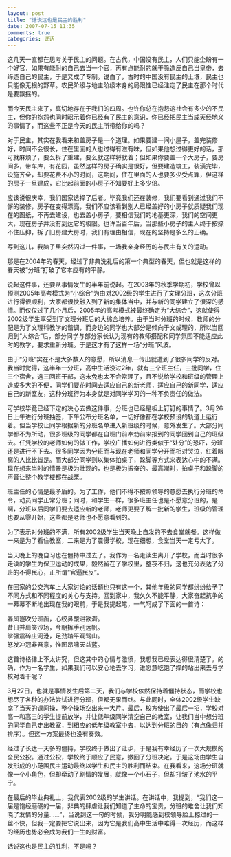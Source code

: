 ```yaml
---
layout: post
title: "话说这也是民主的胜利"
date: 2007-07-15 11:35
comments: true
categories: 说话
---
```

这几天一直都在思考关于民主的问题。在古代，中国没有民主，人们只能企盼有一个好官，如果有能耐的自己去当一个官，再有点能耐的就干脆造反自己当皇帝，去缔造自己的民主，于是又成了专制。说白了，古时的中国没有民主的土壤，民主也只能像无根的野草。农民阶级与地主阶级本身的局限性已经注定了民主在那个时代是要飘摇的。

而今天民主来了，真切地存在于我们的四周。也许你总在抱怨这社会有多少的不民主，但你的抱怨也同时昭示着你已经有了民主的意识，你已经把民主当成天经地义的事情了，而这些不正是今天的民主所带给你的吗？

对于民主，其实在我看来和盖房子是一个道理。如果要建一间小屋子，盖完装修好，时间不会很长，住在里面的人也过得有滋有味，但如果他想过得更好的话，那可就麻烦了，要么拆了重建，要么就这样将就着；但如果你要盖一个大房子，要房间多，带车库，有花园，虽然这样的房子确实是很好，但要建造竣工，装潢完毕，设施齐全，却要花费不小的时间，这期间，住在里面的人也要多少受点罪，但这样的房子一旦建成，它比起前面的小房子不知要好上多少倍。

应该说很庆幸，我们国家选择了后者。毕竟我们还在装修，我们要看到通过我们不懈的装修，房子在变得漂亮，我们不应该看到别人已经盖好的小房子就质疑我们现在的图纸，不再去建设，也去盖小房子，要相信我们的地基更深，我们的空间更大，现在房子并没有到达它的极限。也许当百年后，当那些小房子的主人终于按捺不住压抑，拆了旧房建大房时，我们有理由相信，现在的坚持是多么的正确。

写到这儿，我脑子里突然闪过一件事，一场我亲身经历的与民主有关的运动。

那是在2004年的春天，经过了非典洗礼后的第一个典型的春天，但也就是这样的春天被“分班”打破了它本应有的平静。

说起这件事，还要从事情发生的半年前说起。在2003年的秋季学期初，学校曾以预测2005年高考模式为“小综合”为由对2002级的学生进行了文理分班，这次分班进行得很顺利，大家都很快融入到了新的集体当中，并与新的同学建立了很深的感情。而仅仅过了几个月后，2005年的高考模式被最终确定为“大综合”，这就使得2002级学生享受到了文理分班后的大综合培养。由于当时分班的时候，教师的分配是为了文理科教学的谐调，而身边的同学也大部分是倾向于文或理的，所以当回归到“大综合”后，部分同学与部分家长认为现有的教师搭配和同学氛围不能适应此时的教学，要求重新分班。于是这才有了这样一场“分班”风波。

由于“分班”实在不是大多数人的意愿，所以消息一传出就遭到了很多同学的反对。我当时觉得，这半年一分班，高中生活没过2年，就有三个班主任，三批同学，住三个宿舍，选三回班干部，这未免也太不合常理了，且不说给学校和班级的管理上造成多大的不便，同学们要花时间去适应自己的新老师，适应自己的新同学，适应自己的新室友，这种分班行为本身就是对同学学习的一种不负责任的做法。

可学校毕竟已经下定的决心去做这件事，分班也已经是板上钉钉的事情了。3月26日上午进行分班抽签，下午公布分班名单，一切好像都在学校预设的轨道上运行着。但当学校让同学根据新的分班名单进入新班级的时候，意外发生了。大部分同学都不为所动，很多班级的同学都在自班门前奉劝前来报到的同学回到自己的班级去。任凭学校的老师如何的做工作，学校广播如何进行类似于“处分”的恐吓，分班还是进行不下去。很多同学因为分班而与现在老师和同学分开而相对哭泣，红着眼窝的人比比皆是。而大部分同学则以集体拍桌子，跺脚等方式来表达心中的不满。现在想来当时的情景是极为壮观的，也是极为振奋的。最高潮时，拍桌子和跺脚的声音让整个教学楼都在战栗。

班主任的心情是最矛盾的。为了工作，他们不得不按照领导的意愿去执行分班的命令，动员同学正常分班；同时，和学生一样，很多班主任也是不愿意分班的，是啊，分班以后同学们要去适应新的老师，老师更要了解一批新的学生，班级的管理也要从零开始，这些都是老师也不愿意看到的。

为了表示对分班的不满，所有2002级学生当天晚上自发的不去食堂就餐。这样做一来是为了看住教室，二来是为了震慑学校，现在细想，食堂当天一定亏大了。

当天晚上的晚自习也在僵持中过去了。我作为一名走读生离开了学校，而当时很多走读的学生为保卫运动的成果，毅然留在了学校里，整夜不归，这也充分表达了分班的不得民心，正所谓“官逼民反”。

在回家的公交汽车上大家讨论的话题也只有这一个，其他年级的同学都纷纷给予了不同方式和不同程度的关心与支持。回到家中，我久久不能平静，大家奋起抗争的一幕幕不断地出现在我的眼前，于是我提起笔，一气呵成了下面的一首诗：

春风岂吹分班函，心绞鼻酸泪欲潸。  
昔日并肩笑沙场，今朝挥手别远帆。  
掌强震碎庄河港，足劲踏平观驾山。  
怒发冲冠非吾意，惟图昂啸天益蓝。

这首诗格律上不太讲究，但这其中的心情与激愤，我想我已经表达得很清楚了。的确，作为一名学生，如果我们可以安心地去学习，谁愿意吃饱了撑的站出来去与学校对着干呢？

3月27日，也就是事情发生后第二天，我们与学校依然保持着僵持状态，而学校也想尽了各种的办法尝试进行分班，但都无果而终。与此同时，全体2002级学生缺席了当天的课间操，整个操场空出来一大片。最后，校方使出了最后一招，学校对高一和高三的学生提前放学，并让低年级同学清空自己的教室，让我们当中想分班的同学自己走出教室，到相应的低年级教室中去，以达到分班的目的（有点像归并排序）。但这一方案最终也没有奏效。

经过了长达一天多的僵持，学校终于做出了让步，于是我有幸经历了一次大规模的全民公投。通过公投，学校终于顺应了民意，撤回了分班决定。于是这场由学生自发形成的小范围民主运动最终以学生和民主的胜利而结束。在我看来，这场分班就像一个小角色，但却牵动了剧情的发展，就像一个小石子，但却打皱了池水的平宁。

在最后的毕业典礼上，我代表2002级的学生讲话。在讲话中，我提到，“我们这一届是饱经磨砺的一届，非典的肆虐让我们知道了生命的宝贵，分班的难舍让我们知晓了友情的分量……”，当说到这一句的时候，我分明能感到校领导脸上掠过的一丝不快，但我一定要把它说出来，因为它是我们高中生活中难得一次经历，而这样的经历也势必会成为我们一生的财富。

话说这也是民主的胜利，不是吗？